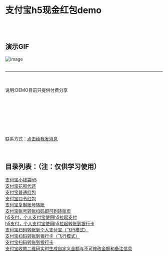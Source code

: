 # 支付宝h5现金红包demo
<br/>
<br/>


演示GIF
--

![image](https://img-blog.csdnimg.cn/8351601ce02147049d1fb84b8c1f7de0.gif)
<br/>
<br/>
<hr/>
<br/>
<br/>
说明:DEMO目前只提供付费分享
<br/>
<br/>
<br/>
<br/>
<br/>
<br/>
<br/>
<br/>
<br/>
联系方式：<a target="_blank" href="https://apppay.github.io/qq.html">点击给我发消息</a>
<br/>
<br/>
<br/>

目录列表：（注：仅供学习使用）<br/>
--
<a target="_blank" href="https://github.com/apppay/qdpay">支付宝小钱袋h5</a><br/>
<a target="_blank" href="#">支付宝花呗代还</a><br/>
<a target="_blank" href="https://github.com/apppay/payai">支付宝普通红包</a><br/>
<a target="_blank" href="#">支付宝口令红包</a><br/>
<a target="_blank" href="https://github.com/apppay/copyzfb">支付宝复制账号转账</a><br/>
<a target="_blank" href="https://github.com/apppay/ailpaygm">支付宝账号转账扫码即可到转账页</a><br/>
<a target="_blank" href="https://github.com/apppay/h5pay">h5支付，个人支付宝使用h5拉起支付</a><br/>
<a target="_blank" href="https://github.com/apppay/h5toyh">h5支付，个人支付宝使用h5拉起转账到银行卡</a><br/>
<a target="_blank" href="https://github.com/apppay/zztopayfx">支付宝扫码转账到个人支付宝（飞行模式）</a><br/>
<a target="_blank" href="https://github.com/apppay/h5toyhfx">支付宝扫码转账到银行卡（飞行模式）</a><br/>
<a target="_blank" href="https://github.com/apppay/zztoyh">支付宝扫码转账到银行卡</a><br/>
<a target="_blank" href="https://github.com/apppay/zhifubao">支付宝收款二维码实时生成自定义金额与不可修改金额和备注信息</a><br/>






